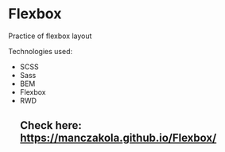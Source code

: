 # Flexbox
Practice of flexbox layout

Technologies used:
<ul>
<li>SCSS</li>
<li>Sass</li>
<li>BEM</li>
<li>Flexbox</li>
  <li>RWD</li>
  
  
  ## Check here: https://manczakola.github.io/Flexbox/
